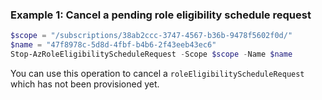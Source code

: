 ### Example 1: Cancel a pending role eligibility schedule request
```powershell
$scope = "/subscriptions/38ab2ccc-3747-4567-b36b-9478f5602f0d/"
$name = "47f8978c-5d8d-4fbf-b4b6-2f43eeb43ec6"
Stop-AzRoleEligibilityScheduleRequest -Scope $scope -Name $name
```

You can use this operation to cancel a `roleEligibilityScheduleRequest` which has not been provisioned yet.

